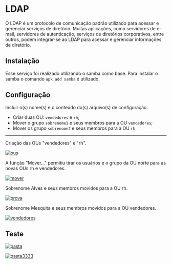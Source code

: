 # LDAP

O LDAP é um protocolo de comunicação padrão utilizado para acessar e gerenciar serviços de diretório. Muitas aplicações, como servidores de e-mail, servidores de autenticação, serviços de diretórios corporativos, entre outros, podem integrar-se ao LDAP para acessar e gerenciar informações de diretório.

## Instalação

Esse serviço foi realizado utilizando o samba como base. Para instalar o samba o comando `apk add samba` é utilizado.

## Configuração

Incluir o(s) nome(s) e o conteúdo do(s) arquivo(s) de configuração.

- Criar duas OU: `vendedores` e `rh`;
- Mover o grupo `sobrenome1` e seus membros para a OU `vendedores`;
- Mover os grupo `sobrenome2` e seus membros para a OU `rh`.

-------------------------------------------------------------------

Criação das OUs "vendedores" e "rh".

[![ous](https://i.im.ge/2024/01/03/3MSjdh.ous.png)](https://im.ge/i/3MSjdh)

A função "Mover..." permitiu tirar os usuários e o grupo da OU norte para as novas OUs rh e vendedores.

[![mover](https://i.im.ge/2024/01/03/3M0vzC.mover.png)](https://im.ge/i/3M0vzC)

Sobrenome Alves e seus membros movidos para a OU rh.

[![prova](https://i.im.ge/2024/01/03/3MSCIp.prova.png)](https://im.ge/i/3MSCIp)

Sobrenome Mesquita e seus membros movidos para a OU vendedores.

[![vendedores](https://i.im.ge/2024/01/03/3MSbPm.vendedores.png)](https://im.ge/i/3MSbPm)

## Teste

[![pasta](https://i.im.ge/2024/01/03/3MS8uW.pasta.png)](https://im.ge/i/3MS8uW)

[![pasta3333](https://i.im.ge/2024/01/03/3M756a.pasta3333.png)](https://im.ge/i/3M756a)